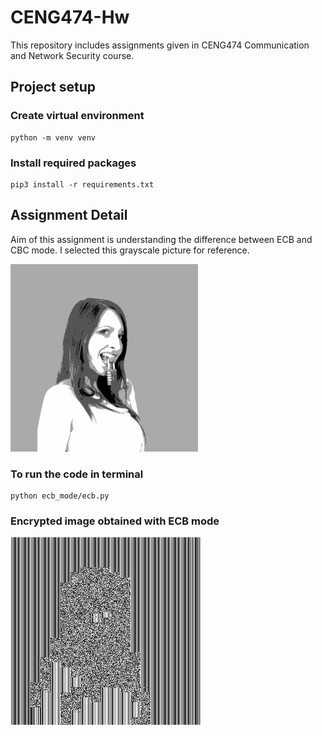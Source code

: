 # CENG474-Hw
This repository includes assignments given in CENG474 Communication and Network Security course.

## Project setup

### Create virtual environment
```
python -m venv venv 
```

### Install required packages
```
pip3 install -r requirements.txt
```


## Assignment Detail
Aim of this assignment is understanding the difference between ECB and CBC mode.
I selected this grayscale picture for reference.

![demo_image](https://github.com/snnehir/CENG474-Hw/blob/master/demo300.jpg)


### To run the code in terminal
```
python ecb_mode/ecb.py
```

### Encrypted image obtained with ECB mode
![encrypted_image](https://github.com/snnehir/CENG474-Hw/blob/master/ecb_mode/encryptedECB.jpg)
